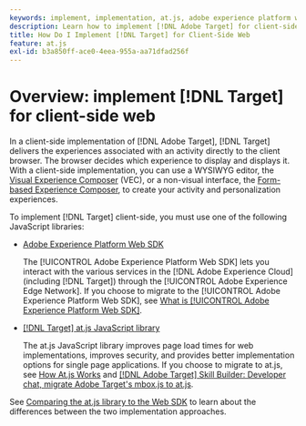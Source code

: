 ```yaml
---
keywords: implement, implementation, at.js, adobe experience platform web sdk, aep web sdk
description: Learn how to implement [!DNL Adobe Target] for client-side web using the [!DNL Adobe Experience Platform Web SDK] (AEP Web SDK) or the at.js JavaScript library.
title: How Do I Implement [!DNL Target] for Client-Side Web
feature: at.js
exl-id: b3a850ff-ace0-4eea-955a-aa71dfad256f
---
```

# Overview: implement [!DNL Target] for client-side web

In a client-side implementation of [!DNL Adobe Target], [!DNL Target] delivers the experiences associated with an activity directly to the client browser. The browser decides which experience to display and displays it. With a client-side implementation, you can use a WYSIWYG editor, the [Visual Experience Composer](https://experienceleague.adobe.com/docs/target/using/experiences/vec/visual-experience-composer.html) (VEC), or a non-visual interface, the [Form-based Experience Composer](https://experienceleague.adobe.com/docs/target/using/experiences/form-experience-composer.html), to create your activity and personalization experiences.

To implement [!DNL Target] client-side, you must use one of the following JavaScript libraries:

* [Adobe Experience Platform Web SDK](/help/dev/implement/client-side/aep-web-sdk/aep-web-sdk-overview.md)

  The [!UICONTROL Adobe Experience Platform Web SDK] lets you interact with the various services in the [!DNL Adobe Experience Cloud] (including [!DNL Target]) through the [!UICONTROL Adobe Experience Edge Network]. If you choose to migrate to the [!UICONTROL Adobe Experience Platform Web SDK], see [What is [!UICONTROL Adobe Experience Platform Web SDK]](/help/dev/implement/client-side/aep-web-sdk/aep-web-sdk-overview.md).

* [[!DNL Target] at.js JavaScript library](/help/dev/implement/client-side/atjs/how-atjs-works/how-atjs-works.md)

  The at.js JavaScript library improves page load times for web implementations, improves security, and provides better implementation options for single page applications. If you choose to migrate to at.js, see [How At.js Works](/help/dev/implement/client-side/atjs/how-atjs-works/overview.md) and [[!DNL Adobe Target] Skill Builder: Developer chat, migrate Adobe Target's mbox.js to at.js](https://seminars.adobeconnect.com/ptdo6mfo6qn6/?proto=true).


See [Comparing the at.js library to the Web SDK](/help/dev/implement/client-side/aep-web-sdk/web-sdk-atjs-comparison.md) to learn about the differences between the two implementation approaches.